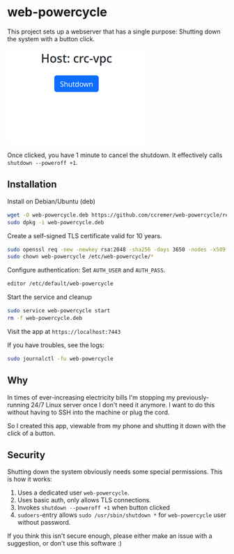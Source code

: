 # web-powercycle

This project sets up a webserver that has a single purpose: Shutting down the system with a button click.

![screenshot](screenshot.png)

Once clicked, you have 1 minute to cancel the shutdown.
It effectively calls `shutdown --poweroff +1`.

## Installation

Install on Debian/Ubuntu (deb)

```bash
wget -O web-powercycle.deb https://github.com/ccremer/web-powercycle/releases/latest/download/web-powercycle_linux_amd64.deb
sudo dpkg -i web-powercycle.deb
```

Create a self-signed TLS certificate valid for 10 years.

```bash
sudo openssl req -new -newkey rsa:2048 -sha256 -days 3650 -nodes -x509 -keyout /etc/web-powercycle/cert.key -out /etc/web-powercycle/cert.crt
sudo chown web-powercycle /etc/web-powercycle/*
```

Configure authentication: Set `AUTH_USER` and `AUTH_PASS`.

```bash
editor /etc/default/web-powercycle
```

Start the service and cleanup

```bash
sudo service web-powercycle start
rm -f web-powercycle.deb
```

Visit the app at `https://localhost:7443`

If you have troubles, see the logs:

```bash
sudo journalctl -fu web-powercycle
```

## Why

In times of ever-increasing electricity bills I'm stopping my previously-running 24/7 Linux server once I don't need it anymore.
I want to do this without having to SSH into the machine or plug the cord.

So I created this app, viewable from my phone and shutting it down with the click of a button.

## Security

Shutting down the system obviously needs some special permissions.
This is how it works:

1. Uses a dedicated user `web-powercycle`.
2. Uses basic auth, only allows TLS connections.
3. Invokes `shutdown --poweroff +1` when button clicked
4. `sudoers`-entry allows `sudo /usr/sbin/shutdown *` for `web-powercycle` user without password.

If you think this isn't secure enough, please either make an issue with a suggestion, or don't use this software :)
